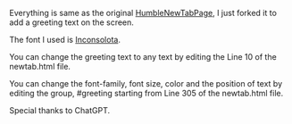 Everything is same as the original [HumbleNewTabPage](https://github.com/ibillingsley/HumbleNewTabPage), I just forked it to add a greeting text on the screen.

The font I used is [Inconsolota](https://fonts.google.com/specimen/Inconsolata).

You can change the greeting text to any text by editing the Line 10 of the newtab.html file.

You can change the font-family, font size, color and the position of text by editing the group, #greeting starting from Line 305 of the newtab.html file.

Special thanks to ChatGPT.
